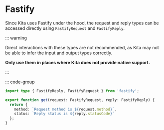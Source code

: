 # Fastify

Since Kita uses Fastify under the hood, the request and reply types can be
accessed directly using `FastifyRequest` and `FastifyReply`.

::: warning

Direct interactions with these types are not recommended, as Kita may not be
able to infer the input and output types correctly.

**Only use them in places where Kita does not provide native support.**

:::

::: code-group

```ts {3} [routes/index.ts]
import type { FastifyReply, FastifyRequest } from 'fastify';

export function get(request: FastifyRequest, reply: FastifyReply) {
  return {
    method: `Request method is ${request.method}`,
    status: `Reply status is ${reply.statusCode}`
  };
}
```
